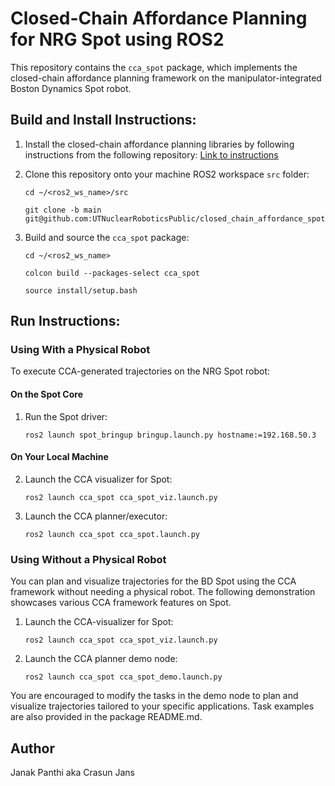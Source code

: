 # Closed-Chain Affordance Planning for NRG Spot using ROS2
This repository contains the `cca_spot` package, which implements the closed-chain affordance planning framework on the manipulator-integrated Boston Dynamics Spot robot.

## Build and Install Instructions:
1. Install the closed-chain affordance planning libraries by following instructions from the following repository:
   [Link to instructions](https://github.com/UTNuclearRoboticsPublic/closed_chain_affordance_ros.git)

2. Clone this repository onto your machine ROS2 workspace `src` folder:
   ```
   cd ~/<ros2_ws_name>/src
   ```
   ```
   git clone -b main git@github.com:UTNuclearRoboticsPublic/closed_chain_affordance_spot.git
   ```

3. Build and source the `cca_spot` package:
   ```
   cd ~/<ros2_ws_name>
   ```
   ```
   colcon build --packages-select cca_spot
   ```
   ```
   source install/setup.bash
   ```

## Run Instructions:

### Using With a Physical Robot
To execute CCA-generated trajectories on the NRG Spot robot:

#### On the Spot Core

1. Run the Spot driver:
   ```
   ros2 launch spot_bringup bringup.launch.py hostname:=192.168.50.3
   ```

#### On Your Local Machine

2. Launch the CCA visualizer for Spot:

   ```
   ros2 launch cca_spot cca_spot_viz.launch.py
   ```

3. Launch the CCA planner/executor:
   ```
   ros2 launch cca_spot cca_spot.launch.py
   ```
### Using Without a Physical Robot
You can plan and visualize trajectories for the BD Spot using the CCA framework without needing a physical robot. The following demonstration showcases various CCA framework features on Spot.

1. Launch the CCA-visualizer for Spot:

   ```
   ros2 launch cca_spot cca_spot_viz.launch.py
   ```

2. Launch the CCA planner demo node:
   ```
   ros2 launch cca_spot cca_spot_demo.launch.py
   ```

You are encouraged to modify the tasks in the demo node to plan and visualize trajectories tailored to your specific applications. Task examples are also provided in the package README.md.

## Author
Janak Panthi aka Crasun Jans
